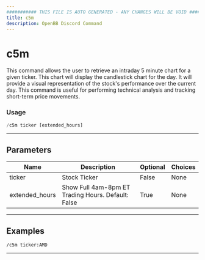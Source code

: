 ```yaml
---
########### THIS FILE IS AUTO GENERATED - ANY CHANGES WILL BE VOID ###########
title: c5m
description: OpenBB Discord Command
---
```


# c5m

This command allows the user to retrieve an intraday 5 minute chart for a given ticker. This chart will display the candlestick chart for the day. It will provide a visual representation of the stock's performance over the current day. This command is useful for performing technical analysis and tracking short-term price movements.

### Usage

```python wordwrap
/c5m ticker [extended_hours]
```

---

## Parameters

| Name | Description | Optional | Choices |
| ---- | ----------- | -------- | ------- |
| ticker | Stock Ticker | False | None |
| extended_hours | Show Full 4am-8pm ET Trading Hours. Default: False | True | None |


---

## Examples

```
/c5m ticker:AMD
```

---
